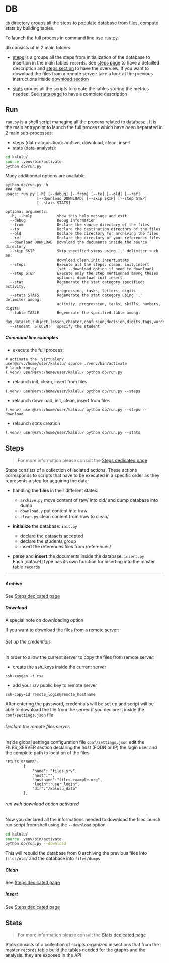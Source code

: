 # DB

`db` directory groups all the steps to populate database from files, compute stats by building tables. 

To launch the full process in command line use [`run.py`](##run).
 
db consists of in 2 main folders:


- [steps](steps.md##Steps) is a groups all the steps from initialization of the database to insertion in the main tables `records`. See [steps page](steps.md) to have a detailled description and [steps section](###Steps) to have the overview.
If you want to download the files from a remote server: take a look at the previous instructions inside [download section](###Download) 


- [stats](stats.md##Stats) groups all the scripts to create the tables storing the metrics needed. See [stats page](stats.md) to have a complete description



## Run

`run.py` is a shell script managing all the process related to database . It is the main entrypoint to launch the full process which have been separated in 2 main sub-processes: 
- steps (data-acquisition): archive, download, clean, insert
- stats (data-analysis): 

```bash
cd kalulu/
source .venv/bin/activate 
python db/run.py
```

Many additionnal options are available.  

```
python db/run.py -h
### RUN
usage: run.py [-h] [--debug] [--from] [--to] [--old] [--ref]
              [--download DOWNLOAD] [--skip SKIP] [--step STEP]
              [--stats STATS]

optional arguments:
  -h, --help           show this help message and exit
  --debug              Debug information
  --from               Declare the source directory of the files 
  --to                 Declare the destination directory of the files
  --old                Declare the directory for archiving the files
  --ref                Declare the directory of your references files
  --download DOWNLOAD  Download the documents inside the source directory
  --skip SKIP          Skip specified steps using ',' delimiter such as:
                       download,clean,init,insert,stats
  --steps              Execute all the steps: clean, init,insert 
                       (set --download option if need to download)
  --step STEP          Execute only the step mentionned among theses
                       options: download init insert 
  --stat               Regenerate the stat category specified: activity,
                       progression, tasks, letters, digits
  --stats STATS        Regenerate the stat category using ',' delimiter among:
                       activity, progression, tasks, skills, numbers, digits
  --table TABLE        Regenerate the specified table among:
                       day,dataset,subject,lesson,chapter,confusion,decision,digits,tags,words,syllabs
  --student  STUDENT   specify the student
```
##### Command line examples

* execute the full process:
```
# activate the  virtualenv
user@srv:/home/user/kalulu/ source ./venv/bin/activate
# lauch run.py
(.venv) user@srv:/home/user/kalulu/ python db/run.py
```

* relaunch init, clean, insert from files
```
(.venv) user@srv:/home/user/kalulu/ python db/run.py --steps
```

* relaunch download, init, clean, insert from files
```
(.venv) user@srv:/home/user/kalulu/ python db/run.py --steps --download
```

* relaunch stats creation
```
(.venv) user@srv:/home/user/kalulu/ python db/run.py --stats
```

## Steps

> For more information please consult the [Steps dedicated page](steps.md) 

Steps consists of a collection of isolated actions. These actions corresponds to scripts that have to be executed in a specific order as they represents a step for acquiring the data:
- handling the **files** in their different states: 
  - `archive.py` move content of raw/ into old/ and dump database into dump
  - `download.y` put content into /raw
  - `clean.py` clean content from /raw to clean/

- **initialize** the database: `init.py`
  - declare the datasets accepted
  - declare the students group
  - insert the references files from /references/ 

- parse and **insert** the documents inside the database: `insert.py`     
  Each [dataset] type has its own function for inserting into the master table `records`

---
##### Archive

See [Steps dedicated page](steps.md)

##### Download

A special note on downloading option

If you want to download the files from a remote server:

###### Set up the credentials

In order to allow the current server to copy the files from remote server:

- create the ssh_keys inside the current server

```
ssh-keygen -t rsa 

```

- add your srv public key to remote server
```
ssh-copy-id remote_login@remote_hostname
```

After entering the password, credentials will be set up 
and script will be able to download the file from the server 
if you declare it inside the `conf/settings.json` file

###### Declare the remote files server:

Inside global settings configuration file `conf/settings.json` edit the FILES_SERVER section declaring the host (FQDN or IP) 
the login user and the complete path to location of the files 
```
"FILES_SERVER":
        {
            "name": "files_srv",
            "host":"",
            "hostname":"files.example.org",
            "login":"user_login",
            "dir":"/kalulu_data"
        },
```

###### run with download option activated 

Now you declared all the informations needed to download the files
launch run script from shell using the `--download` option

```bash
cd kalulu/
source .venv/bin/activate 
python db/run.py --download
```


This will rebuild the database from 0 archiving the previous files into `files/old/` and the database into `files/dumps`

##### Clean

See [Steps dedicated page](steps.md)

##### Insert

See [Steps dedicated page](steps.md)

## Stats

> For more information please consult the [Stats dedicated page](stats.md) 

Stats consists of a collection of scripts organized in sections that from the master `records` table  build the tables needed for the graphs and the analysis: they are exposed in the API 



